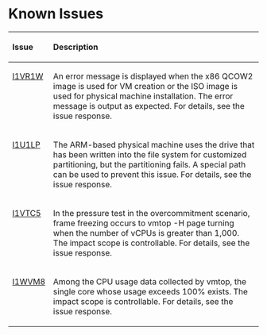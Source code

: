 # Known Issues<a name="ZH-CN_TOPIC_0225731124"></a>
<a name="table_fixed_1"></a>
<table>
    <thead align="left">
        <tr id="row104971596432">
            <th class="cellrowborder" valign="top" width="9.66%" id="mcps1.2.3.1.1">
                <p id="p1649720994313"><a name="p1649720994313"></a><a name="p1649720994313"></a>Issue</p>
            </th>
            <th class="cellrowborder" valign="top" width="90.34%" id="mcps1.2.3.1.2">
                <p id="p8497129114312"><a name="p8497129114312"></a><a name="p8497129114312"></a>Description</p>
            </th>
        </tr>
    </thead>
    <tbody>
        <tr id="row449716974001">
            <td class="cellrowborder" valign="top" width="9.66%" headers="mcps1.2.3.1.1 ">
                <p id="p34974920436"><a name="p34974920436"></a><a name="p34974920436"></a><a 
                        href="https://gitee.com/open_euler/dashboard/issues?id=I1VR1W" target="_blank"
                        rel="noopener noreferrer">I1VR1W</a></p>
            </td>
            <td class="cellrowborder" valign="top" width="90.34%" headers="mcps1.2.3.1.2 ">
                <p id="p74971293436"><a name="p74971293436"></a><a
                        name="p74971293436"></a><span>An error message is displayed when the x86 QCOW2 image is used for VM creation or the ISO image is used for physical machine installation. The error message is output as expected. For details, see the issue response.</span></p>
            </td>
        </tr>    
        <tr id="row449716974002">
            <td class="cellrowborder" valign="top" width="9.66%" headers="mcps1.2.3.1.1 ">
                <p id="p34974920436"><a name="p34974920436"></a><a name="p34974920436"></a><a 
                        href="https://gitee.com/open_euler/dashboard/issues?id=I1U1LP" target="_blank" 
                        rel="noopener noreferrer">I1U1LP</a></p>
            </td>
            <td class="cellrowborder" valign="top" width="90.34%" headers="mcps1.2.3.1.2 ">
                <p id="p74971293436"><a name="p74971293436"></a><a name="p74971293436"></a><span>The ARM-based physical machine uses the drive that has been written into the file system for customized partitioning, but the partitioning fails. A special path can be used to prevent this issue. For details, see the issue response.</span></p>
            </td>
        </tr>    
        <tr id="row449716974003">
            <td class="cellrowborder" valign="top" width="9.66%" headers="mcps1.2.3.1.1 ">
                <p id="p34974920436"><a name="p34974920436"></a><a name="p34974920436"></a><a href="https://gitee.com/open_euler/dashboard/issues?id=I1VTC5" target="_blank" rel="noopener noreferrer">I1VTC5</a></p>
            </td>
            <td class="cellrowborder" valign="top" width="90.34%" headers="mcps1.2.3.1.2 ">
                <p id="p74971293436"><a name="p74971293436"></a><a name="p74971293436"></a><span>In the pressure test in the overcommitment scenario, frame freezing occurs to vmtop -H page turning when the number of vCPUs is greater than 1,000. The impact scope is controllable. For details, see the issue response.</span></p>
            </td>
        </tr>   
        <tr id="row449716974004">
            <td class="cellrowborder" valign="top" width="9.66%" headers="mcps1.2.3.1.1 ">
                <p id="p34974920436"><a name="p34974920436"></a><a name="p34974920436"></a><a href="https://gitee.com/open_euler/dashboard/issues?id=I1WVM8" target="_blank" rel="noopener noreferrer">I1WVM8</a></p>
            </td>
            <td class="cellrowborder" valign="top" width="90.34%" headers="mcps1.2.3.1.2 ">
                <p id="p74971293436"><a name="p74971293436"></a><a name="p74971293436"></a><span>Among the CPU usage data collected by vmtop, the single core whose usage exceeds 100% exists. The impact scope is controllable. For details, see the issue response.</span></p>
            </td>
        </tr>
    </tbody>
</table>

